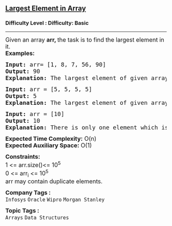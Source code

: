 <h2><a href="https://www.geeksforgeeks.org/problems/largest-element-in-array4009/0?utm_source=youtube&utm_medium=collab_striver_ytdescription&utm_campaign=largest-element-in-array">Largest Element in Array</a></h2><h3>Difficulty Level : Difficulty: Basic</h3><hr><div class="problems_problem_content__Xm_eO" style="user-select: auto;"><p style="user-select: auto;"><span style="font-size: 18px; user-select: auto;">Given an array <strong style="user-select: auto;">arr</strong><strong style="user-select: auto;">, </strong>the task is to find the largest element in it.</span><br style="user-select: auto;"><span style="font-size: 18px; user-select: auto;"><strong style="user-select: auto;">Examples:</strong></span></p>
<pre style="user-select: auto;"><span style="font-size: 18px; user-select: auto;"><strong style="user-select: auto;">Input: </strong>arr= [1, 8, 7, 56, 90]
<strong style="user-select: auto;">Output: </strong>90
<strong style="user-select: auto;">Explanation: </strong>The largest element of given array is 90.</span></pre>
<pre style="user-select: auto;"><span style="font-size: 18px; user-select: auto;"><strong style="user-select: auto;">Input: </strong>arr = [5, 5, 5, 5]
<strong style="user-select: auto;">Output: </strong>5
<strong style="user-select: auto;">Explanation: </strong>The largest element of given array is 5.</span></pre>
<pre style="user-select: auto;"><span style="font-size: 18px; user-select: auto;"><strong style="user-select: auto;">Input: </strong>arr = [10]
<strong style="user-select: auto;">Output: </strong>10
<strong style="user-select: auto;">Explanation: </strong>There is only one element which is the largest</span></pre>
<p style="user-select: auto;"><span style="font-size: 18px; user-select: auto;"><strong style="user-select: auto;">Expected Time Complexity:</strong> O(n)<br style="user-select: auto;"><strong style="user-select: auto;">Expected Auxiliary Space:</strong> O(1)</span></p>
<p style="user-select: auto;"><span style="font-size: 18px; user-select: auto;"><strong style="user-select: auto;">Constraints:<br style="user-select: auto;"></strong></span><span style="font-size: 18px; user-select: auto;">1 &lt;= arr.size()&lt;= 10<sup style="user-select: auto;">5</sup><br style="user-select: auto;">0 &lt;= arr<sub style="user-select: auto;">i</sub> &lt;= 10<sup style="user-select: auto;">5</sup><br style="user-select: auto;">arr may contain duplicate elements. </span></p></div><p><span style=font-size:18px><strong>Company Tags : </strong><br><code>Infosys</code>&nbsp;<code>Oracle</code>&nbsp;<code>Wipro</code>&nbsp;<code>Morgan Stanley</code>&nbsp;<br><p><span style=font-size:18px><strong>Topic Tags : </strong><br><code>Arrays</code>&nbsp;<code>Data Structures</code>&nbsp;